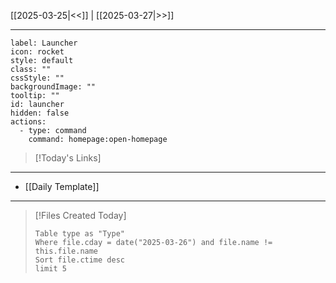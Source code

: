 [[2025-03-25|<<]] | [[2025-03-27|>>]]

---

```meta-bind-button
label: Launcher
icon: rocket
style: default
class: ""
cssStyle: ""
backgroundImage: ""
tooltip: ""
id: launcher
hidden: false
actions:
  - type: command
    command: homepage:open-homepage

```

>[!Today's Links]
> 
---
- [[Daily Template]]

---
>[!Files Created Today]
>```dataview
>Table type as "Type"
>Where file.cday = date("2025-03-26") and file.name != this.file.name
>Sort file.ctime desc
>limit 5
>```
